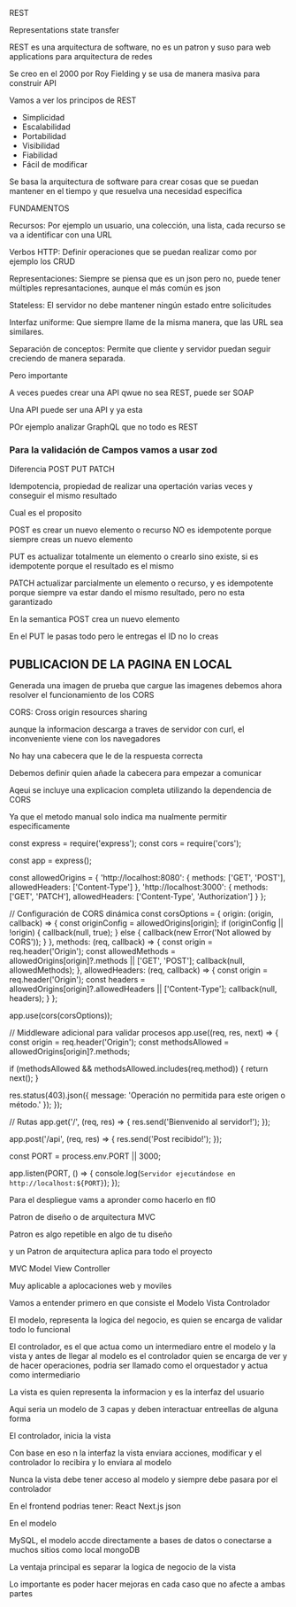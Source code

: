 REST

Representations state transfer

REST es una arquitectura de software, no es un patron y suso para web applications para arquitectura de redes

Se creo en el 2000 por Roy Fielding y se usa de manera masiva para construir API

Vamos a ver los principos de REST

- Simplicidad
- Escalabilidad
- Portabilidad
- Visibilidad
- Fiabilidad
- Fácil de modificar

Se basa la arquitectura de software para crear cosas que se puedan mantener en el tiempo y que resuelva una necesidad especifica

FUNDAMENTOS

Recursos:
Por ejemplo un usuario, una colección, una lista, cada recurso se va a identificar con una URL

Verbos HTTP:
Definir operaciones que se puedan realizar como por ejemplo los CRUD

Representaciones:
Siempre se piensa que es un json pero no, puede tener múltiples represantaciones, aunque el más común es json

Stateless:
El servidor no debe mantener ningún estado entre solicitudes

Interfaz uniforme:
Que siempre llame de la misma manera, que las URL sea similares.

Separación de conceptos:
Permite que cliente y servidor puedan seguir creciendo de manera separada.


Pero importante

A veces puedes crear una API qwue no sea REST, puede ser SOAP

Una API puede ser una API y ya esta

POr ejemplo analizar GraphQL que no todo es REST


### Para la validación de Campos vamos a usar zod

Diferencia POST PUT PATCH

Idempotencia, propiedad de realizar una opertación varias veces y conseguir el mismo resultado

Cual es el proposito

POST es crear un nuevo elemento o recurso NO es idempotente porque siempre creas un nuevo elemento

PUT es actualizar totalmente un elemento o crearlo sino existe, si es idempotente porque el resultado es el mismo

PATCH actualizar parcialmente un elemento o recurso, y es idempotente porque siempre va estar dando el mismo resultado, pero no esta garantizado

En la semantica POST crea un nuevo elemento

En el PUT le pasas todo pero le entregas el ID no lo creas

## PUBLICACION DE LA PAGINA EN LOCAL

Generada una imagen de prueba que cargue las imagenes debemos ahora resolver el funcionamiento de los CORS

CORS: Cross origin resources sharing

aunque la informacion descarga a traves de servidor con curl, el inconveniente viene con los navegadores

No hay una cabecera que le de la respuesta correcta

Debemos definir quien añade la cabecera para empezar a comunicar

Aqeui se incluye una explicacion completa utilizando la dependencia de CORS

Ya que el metodo manual solo indica ma nualmente permitir especificamente

const express = require('express');
const cors = require('cors');

const app = express();

const allowedOrigins = {
  'http://localhost:8080': { methods: ['GET', 'POST'], allowedHeaders: ['Content-Type'] },
  'http://localhost:3000': { methods: ['GET', 'PATCH'], allowedHeaders: ['Content-Type', 'Authorization'] }
};

// Configuración de CORS dinámica
const corsOptions = {
  origin: (origin, callback) => {
    const originConfig = allowedOrigins[origin];
    if (originConfig || !origin) {
      callback(null, true);
    } else {
      callback(new Error('Not allowed by CORS'));
    }
  },
  methods: (req, callback) => {
    const origin = req.header('Origin');
    const allowedMethods = allowedOrigins[origin]?.methods || ['GET', 'POST'];
    callback(null, allowedMethods);
  },
  allowedHeaders: (req, callback) => {
    const origin = req.header('Origin');
    const headers = allowedOrigins[origin]?.allowedHeaders || ['Content-Type'];
    callback(null, headers);
  }
};

app.use(cors(corsOptions));

// Middleware adicional para validar procesos
app.use((req, res, next) => {
  const origin = req.header('Origin');
  const methodsAllowed = allowedOrigins[origin]?.methods;

  if (methodsAllowed && methodsAllowed.includes(req.method)) {
    return next();
  }

  res.status(403).json({ message: 'Operación no permitida para este origen o método.' });
});

// Rutas
app.get('/', (req, res) => {
  res.send('Bienvenido al servidor!');
});

app.post('/api', (req, res) => {
  res.send('Post recibido!');
});

const PORT = process.env.PORT || 3000;

app.listen(PORT, () => {
  console.log(`Servidor ejecutándose en http://localhost:${PORT}`);
});


Para el despliegue vams a apronder como hacerlo en fl0

Patron de diseño o de arquitectura MVC

Patron es algo repetible en algo de tu diseño

y un Patron de arquitectura aplica para todo el proyecto

MVC
Model View Controller

Muy aplicable a aplocaciones web y moviles

Vamos a entender primero en que consiste el Modelo Vista Controlador

El modelo, representa la logica del negocio, es quien se encarga de validar todo lo funcional

El controlador, es el que actua como un intermediaro entre el modelo y la vista y antes de llegar al modelo es el controlador quien se encarga de ver y de hacer operaciones, podria ser llamado como el orquestador y actua como intermediario

La vista es quien representa la informacion y es la interfaz del usuario

Aqui seria un modelo de 3 capas y deben interactuar entreellas de alguna forma


El controlador, inicia la vista

Con base en eso n la interfaz la vista enviara acciones, modificar
 y el controlador lo recibira y lo enviara al modelo

 Nunca la vista debe tener acceso al modelo y siempre debe pasara por el controlador

En el frontend podrias tener:
React
Next.js
json


En el modelo

MySQL, el modelo accde directamente a bases de datos o conectarse a muchos sitios como local
mongoDB

La ventaja principal es separar la logica de negocio de la vista

Lo importante es poder hacer mejoras en cada caso que no afecte a ambas partes


